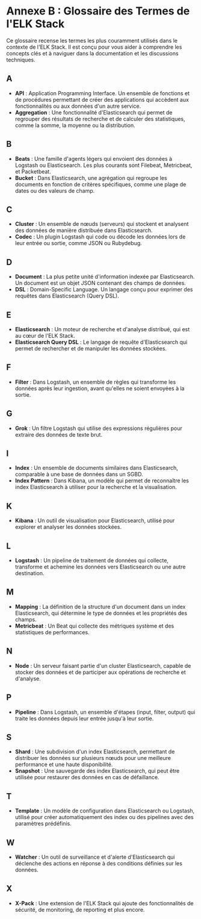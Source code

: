 # Annexe B : Glossaire des Termes de l'ELK Stack

Ce glossaire recense les termes les plus couramment utilisés dans le contexte de l'ELK Stack. Il est conçu pour vous aider à comprendre les concepts clés et à naviguer dans la documentation et les discussions techniques.

## A

- **API** : Application Programming Interface. Un ensemble de fonctions et de procédures permettant de créer des applications qui accèdent aux fonctionnalités ou aux données d'un autre service.
- **Aggregation** : Une fonctionnalité d'Elasticsearch qui permet de regrouper des résultats de recherche et de calculer des statistiques, comme la somme, la moyenne ou la distribution.

## B

- **Beats** : Une famille d'agents légers qui envoient des données à Logstash ou Elasticsearch. Les plus courants sont Filebeat, Metricbeat, et Packetbeat.
- **Bucket** : Dans Elasticsearch, une agrégation qui regroupe les documents en fonction de critères spécifiques, comme une plage de dates ou des valeurs de champ.

## C

- **Cluster** : Un ensemble de nœuds (serveurs) qui stockent et analysent des données de manière distribuée dans Elasticsearch.
- **Codec** : Un plugin Logstash qui code ou décode les données lors de leur entrée ou sortie, comme JSON ou Rubydebug.

## D

- **Document** : La plus petite unité d'information indexée par Elasticsearch. Un document est un objet JSON contenant des champs de données.
- **DSL** : Domain-Specific Language. Un langage conçu pour exprimer des requêtes dans Elasticsearch (Query DSL).

## E

- **Elasticsearch** : Un moteur de recherche et d'analyse distribué, qui est au cœur de l'ELK Stack.
- **Elasticsearch Query DSL** : Le langage de requête d'Elasticsearch qui permet de rechercher et de manipuler les données stockées.

## F

- **Filter** : Dans Logstash, un ensemble de règles qui transforme les données après leur ingestion, avant qu'elles ne soient envoyées à la sortie.

## G

- **Grok** : Un filtre Logstash qui utilise des expressions régulières pour extraire des données de texte brut.

## I

- **Index** : Un ensemble de documents similaires dans Elasticsearch, comparable à une base de données dans un SGBD.
- **Index Pattern** : Dans Kibana, un modèle qui permet de reconnaître les index Elasticsearch à utiliser pour la recherche et la visualisation.

## K

- **Kibana** : Un outil de visualisation pour Elasticsearch, utilisé pour explorer et analyser les données stockées.

## L

- **Logstash** : Un pipeline de traitement de données qui collecte, transforme et achemine les données vers Elasticsearch ou une autre destination.

## M

- **Mapping** : La définition de la structure d'un document dans un index Elasticsearch, qui détermine le type de données et les propriétés des champs.
- **Metricbeat** : Un Beat qui collecte des métriques système et des statistiques de performances.

## N

- **Node** : Un serveur faisant partie d'un cluster Elasticsearch, capable de stocker des données et de participer aux opérations de recherche et d'analyse.

## P

- **Pipeline** : Dans Logstash, un ensemble d'étapes (input, filter, output) qui traite les données depuis leur entrée jusqu'à leur sortie.

## S

- **Shard** : Une subdivision d'un index Elasticsearch, permettant de distribuer les données sur plusieurs nœuds pour une meilleure performance et une haute disponibilité.
- **Snapshot** : Une sauvegarde des index Elasticsearch, qui peut être utilisée pour restaurer des données en cas de défaillance.

## T

- **Template** : Un modèle de configuration dans Elasticsearch ou Logstash, utilisé pour créer automatiquement des index ou des pipelines avec des paramètres prédéfinis.

## W

- **Watcher** : Un outil de surveillance et d'alerte d'Elasticsearch qui déclenche des actions en réponse à des conditions définies sur les données.

## X

- **X-Pack** : Une extension de l'ELK Stack qui ajoute des fonctionnalités de sécurité, de monitoring, de reporting et plus encore.
